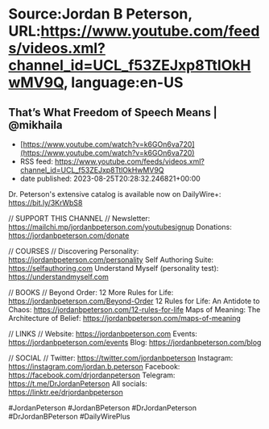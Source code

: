 # Source:Jordan B Peterson, URL:https://www.youtube.com/feeds/videos.xml?channel_id=UCL_f53ZEJxp8TtlOkHwMV9Q, language:en-US

## That’s What Freedom of Speech Means | @mikhaila
 - [https://www.youtube.com/watch?v=k6GOn6va720](https://www.youtube.com/watch?v=k6GOn6va720)
 - RSS feed: https://www.youtube.com/feeds/videos.xml?channel_id=UCL_f53ZEJxp8TtlOkHwMV9Q
 - date published: 2023-08-25T20:28:32.246821+00:00

Dr. Peterson's extensive catalog is available now on DailyWire+: https://bit.ly/3KrWbS8

// SUPPORT THIS CHANNEL //
Newsletter: https://mailchi.mp/jordanbpeterson.com/youtubesignup
Donations: https://jordanbpeterson.com/donate

// COURSES //
Discovering Personality: https://jordanbpeterson.com/personality
Self Authoring Suite: https://selfauthoring.com
Understand Myself (personality test): https://understandmyself.com

// BOOKS //
Beyond Order: 12 More Rules for Life: https://jordanbpeterson.com/Beyond-Order
12 Rules for Life: An Antidote to Chaos: https://jordanbpeterson.com/12-rules-for-life
Maps of Meaning: The Architecture of Belief: https://jordanbpeterson.com/maps-of-meaning

// LINKS //
Website: https://jordanbpeterson.com
Events: https://jordanbpeterson.com/events
Blog: https://jordanbpeterson.com/blog

// SOCIAL //
Twitter: https://twitter.com/jordanbpeterson
Instagram: https://instagram.com/jordan.b.peterson
Facebook: https://facebook.com/drjordanpeterson
Telegram: https://t.me/DrJordanPeterson
All socials: https://linktr.ee/drjordanbpeterson

#JordanPeterson #JordanBPeterson #DrJordanPeterson #DrJordanBPeterson #DailyWirePlus

